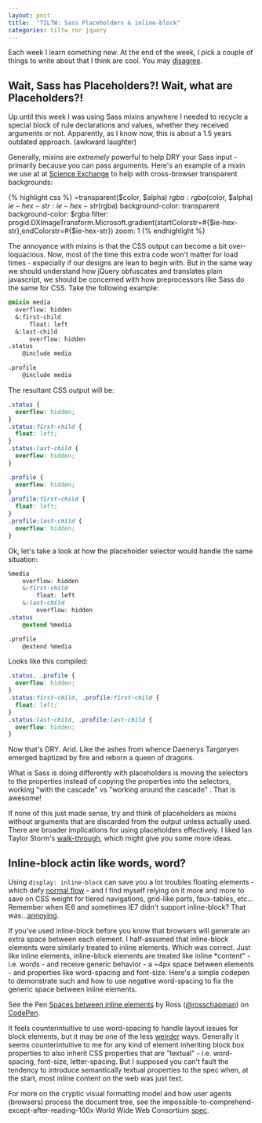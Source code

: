 ```yaml
---
layout: post
title:  "TILTW: Sass Placeholders & inline-block"
categories: tiltw ror jquery
---
```


Each week I learn something new.  At the end of the week, I pick a couple of things to write about that I think are cool. You may
<a title="Share on Twitter" data-network="twitter" data-action="share" href="https://twitter.com/share?url=http://internetross.me/tiltw-dec-30-jan-3&amp;text=@internetross, I like you, but..." target="_blank">
disagree</a>.

## Wait, Sass has Placeholders?!  Wait, what are Placeholders?!
Up until this week I was using Sass mixins anywhere I needed to recycle a special block of rule declarations and values, whether they received arguments or not.  Apparently, as I know now, this is about a 1.5 years outdated approach. (awkward laughter)

Generally, mixins are *extremely* powerful to help DRY your Sass input - primarily because you can pass arguments. Here's an example of a mixin we use at at [Science Exchange](http://scienceexchange.com) to help with cross-browser transparent backgrounds:

{% highlight css %}
=transparent($color, $alpha)
  $rgba: rgba($color, $alpha)
  $ie-hex-str: ie-hex-str($rgba)
  background-color: transparent
  background-color: $rgba
  filter: progid:DXImageTransform.Microsoft.gradient(startColorstr=#{$ie-hex-str},endColorstr=#{$ie-hex-str})
  zoom: 1
{% endhighlight %}

The annoyance with mixins is that the CSS output can become a bit over-loquacious. Now, most of the time this extra code won't matter for load times - especially if our designs are lean to begin with.  But in the same way we should understand how jQuery obfuscates and translates plain javascript, we should be concerned with how preprocessors like Sass do the same for CSS.  Take the following example:

```css
@mixin media
  overflow: hidden
  &:first-child
      float: left
  &:last-child
      overflow: hidden
.status
    @include media

.profile
    @include media
```

The resultant CSS output will be:

```css
.status {
  overflow: hidden;
}
.status:first-child {
  float: left;
}
.status:last-child {
  overflow: hidden;
}

.profile {
  overflow: hidden;
}
.profile:first-child {
  float: left;
}
.profile:last-child {
  overflow: hidden;
}
```

Ok, let's take a look at how the placeholder selector would handle the same situation:

```css
%media
    overflow: hidden
    &:first-child
        float: left
    &:last-child
        overflow: hidden
.status
    @extend %media

.profile
    @extend %media
```

Looks like this compiled:

```css
.status, .profile {
  overflow: hidden;
}
.status:first-child, .profile:first-child {
  float: left;
}
.status:last-child, .profile:last-child {
  overflow: hidden;
}
```

Now that's DRY. Arid. Like the ashes from whence Daenerys Targaryen emerged baptized by fire and reborn a queen of dragons.

What is Sass is doing differently with placeholders is moving the selectors to the properties instead of copying the properties into the selectors, working "with the cascade" vs "working around the cascade" [](http://chriseppstein.github.io/blog/2012/08/23/sass-3-2-is-released/).  That is awesome!

If none of this just made sense, try and think of placeholders as mixins without arguments that are discarded from the output unless actually used.  There are broader implications for using placeholders effectively.  I liked Ian Taylor Storm's [walk-through](http://ianstormtaylor.com/oocss-plus-sass-is-the-best-way-to-css/), which might give you some more ideas.

## Inline-block actin like words, word?
Using `display: inline-block` can save you a lot troubles floating elements - which defy [normal flow](http://www.w3.org/TR/CSS21/visuren.html#normal-flow) - and I find myself relying on it more and more to save on CSS weight for tiered navigations, grid-like parts, faux-tables, etc...  Remember when IE6 and sometimes IE7 didn't support inline-block?  That was...[annoying](/glossary#annoying).

If you've used inline-block before you know that browsers will generate an extra space between each element.  I half-assumed that inline-block elements were similarly treated to inline elements.  Which was correct.  Just like inline elements, inline-block elements are treated like inline *content" - i.e. words - and receive generic behavior - a ~4px space between elements - and properties like word-spacing and font-size.  Here's a simple codepen to demonstrate such and how to use negative word-spacing to fix the generic space between inline elements.

<p data-height="268" data-theme-id="0" data-slug-hash="KCDiz" data-default-tab="result" class='codepen'>See the Pen <a href='http://codepen.io/rosschapman/pen/KCDiz'>Spaces between inline elements</a> by Ross (<a href='http://codepen.io/rosschapman'>@rosschapman</a>) on <a href='http://codepen.io'>CodePen</a>.</p>
<script async src="//codepen.io/assets/embed/ei.js"></script>

It feels counterintuitive to use word-spacing to handle layout issues for block elements, but it may be one of the less [weirder](http://css-tricks.com/fighting-the-space-between-inline-block-elements/) ways.  Generally it seems counterintuitive to me for any kind of element inheriting block box properties to also inherit CSS properties that are "textual" - i.e. word-spacing, font-size, letter-spacing.  But I supposed you can't fault the tendency to introduce semantically textual properties to the spec when, at the start, most inline content on the web was just text.

For more on the cryptic visual formatting model and how user agents (browsers) process the document tree, see the impossible-to-comprehend-except-after-reading-100x World Wide Web Consortium [spec](http://www.w3.org/TR/CSS2/visuren.html).